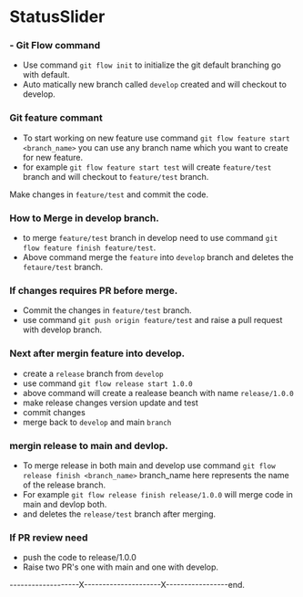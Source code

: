 # StatusSlider

### - Git Flow command

- Use command `git flow init` to initialize the git default branching go with default.
- Auto matically new branch called `develop` created and will checkout to develop.

### Git feature commant

- To start working on new feature use command `git flow feature start <branch_name>` you can use any branch name which you want to create for new feature.
- for example `git flow feature start test` will create `feature/test` branch and will checkout to `feature/test` branch.

Make changes in `feature/test` and commit the code.

### How to Merge in develop branch.

- to merge `feature/test` branch in develop need to use command `git flow feature finish feature/test`.
- Above command merge the `feature` into `develop` branch and deletes the `fetaure/test` branch.

### If changes requires PR before merge.

- Commit the changes in `feature/test` branch.
- use command `git push origin feature/test` and raise a pull request with develop branch.

### Next after mergin feature into develop.

- create a `release` branch from `develop`
- use command `git flow release start 1.0.0`
- above command will create a realease beanch with name `release/1.0.0`
- make release changes version update and test
- commit changes
- merge back to `develop` and main `branch`

### mergin release to main and devlop.

- To merge release in both main and develop use command `git flow release finish <branch_name>` branch_name here represents the name of the release branch.
- For example `git flow release finish release/1.0.0` will merge code in main and devlop both.
- and deletes the `release/test` branch after merging.

### If PR review need

- push the code to release/1.0.0
- Raise two PR's one with main and one with develop.

-------------------X---------------------X-----------------end.
